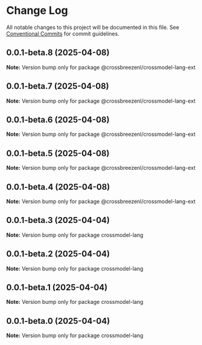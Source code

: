# Change Log

All notable changes to this project will be documented in this file.
See [Conventional Commits](https://conventionalcommits.org) for commit guidelines.

## 0.0.1-beta.8 (2025-04-08)

**Note:** Version bump only for package @crossbreezenl/crossmodel-lang-ext

## 0.0.1-beta.7 (2025-04-08)

**Note:** Version bump only for package @crossbreezenl/crossmodel-lang-ext

## 0.0.1-beta.6 (2025-04-08)

**Note:** Version bump only for package @crossbreezenl/crossmodel-lang-ext

## 0.0.1-beta.5 (2025-04-08)

**Note:** Version bump only for package @crossbreezenl/crossmodel-lang-ext

## 0.0.1-beta.4 (2025-04-08)

**Note:** Version bump only for package @crossbreezenl/crossmodel-lang-ext

## 0.0.1-beta.3 (2025-04-04)

**Note:** Version bump only for package crossmodel-lang

## 0.0.1-beta.2 (2025-04-04)

**Note:** Version bump only for package crossmodel-lang

## 0.0.1-beta.1 (2025-04-04)

**Note:** Version bump only for package crossmodel-lang

## 0.0.1-beta.0 (2025-04-04)

**Note:** Version bump only for package crossmodel-lang
